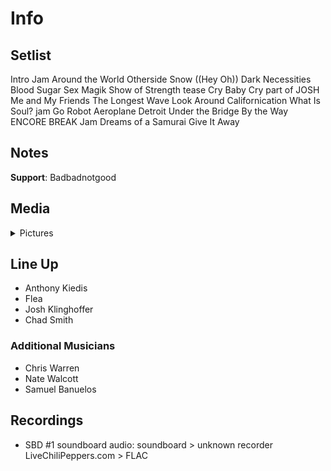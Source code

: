 # Info

## Setlist

Intro Jam
Around the World
Otherside
Snow ((Hey Oh))
Dark Necessities
Blood Sugar Sex Magik
Show of Strength tease
Cry Baby Cry part of JOSH
Me and My Friends
The Longest Wave
Look Around
Californication
What Is Soul? jam
Go Robot
Aeroplane
Detroit
Under the Bridge
By the Way
ENCORE BREAK
Jam
Dreams of a Samurai
Give It Away

## Notes

**Support**: Badbadnotgood

## Media 

<details>
  <summary>Pictures</summary>
  <!--<img alt="Setlist" title="Setlist" src="_.jpg" height="200" />
  <img alt="Clipping" title="Clipping" src="_.jpg" height="200" />
  <img alt="Flyer" title="Flyer" src="_.jpg" height="200" />-->
</details>

## Line Up

* Anthony Kiedis
* Flea
* Josh Klinghoffer
* Chad Smith

### Additional Musicians

* Chris Warren  
* Nate Walcott  
* Samuel Banuelos

## Recordings

* SBD #1 soundboard audio: soundboard > unknown recorder LiveChiliPeppers.com > FLAC